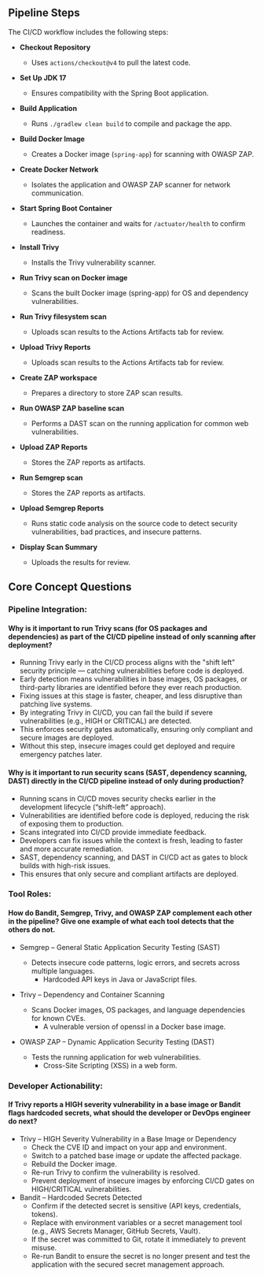 ## Pipeline Steps

The CI/CD workflow includes the following steps:

- **Checkout Repository**
    - Uses `actions/checkout@v4` to pull the latest code.

- **Set Up JDK 17**
    - Ensures compatibility with the Spring Boot application.

- **Build Application**
    - Runs `./gradlew clean build` to compile and package the app.

- **Build Docker Image**
    - Creates a Docker image (`spring-app`) for scanning with OWASP ZAP.

- **Create Docker Network**
    - Isolates the application and OWASP ZAP scanner for network communication.

- **Start Spring Boot Container**
    - Launches the container and waits for `/actuator/health` to confirm readiness.

- **Install Trivy**
    - Installs the Trivy vulnerability scanner.

- **Run Trivy scan on Docker image**
    - Scans the built Docker image (spring-app) for OS and dependency vulnerabilities.

- **Run Trivy filesystem scan**
    - Uploads scan results to the Actions Artifacts tab for review.

- **Upload Trivy Reports**
    - Uploads scan results to the Actions Artifacts tab for review.

- **Create ZAP workspace**
    - Prepares a directory to store ZAP scan results.

- **Run OWASP ZAP baseline scan**
    - Performs a DAST scan on the running application for common web vulnerabilities.

- **Upload ZAP Reports**
    - Stores the ZAP reports as artifacts.

- **Run Semgrep scan**
    - Stores the ZAP reports as artifacts.

- **Upload Semgrep Reports**
    - Runs static code analysis on the source code to detect security vulnerabilities, bad practices, and insecure patterns.
  
- **Display Scan Summary**
    - Uploads the results for review.

    
## Core Concept Questions

### Pipeline Integration:

#### Why is it important to run Trivy scans (for OS packages and dependencies) as part of the CI/CD pipeline instead of only scanning after deployment?
- Running Trivy early in the CI/CD process aligns with the "shift left" security principle — catching vulnerabilities before code is deployed.
- Early detection means vulnerabilities in base images, OS packages, or third-party libraries are identified before they ever reach production.
- Fixing issues at this stage is faster, cheaper, and less disruptive than patching live systems.
- By integrating Trivy in CI/CD, you can fail the build if severe vulnerabilities (e.g., HIGH or CRITICAL) are detected.
- This enforces security gates automatically, ensuring only compliant and secure images are deployed.
- Without this step, insecure images could get deployed and require emergency patches later.

#### Why is it important to run security scans (SAST, dependency scanning, DAST) directly in the CI/CD pipeline instead of only during production?
- Running scans in CI/CD moves security checks earlier in the development lifecycle (“shift-left” approach).
- Vulnerabilities are identified before code is deployed, reducing the risk of exposing them to production.
- Scans integrated into CI/CD provide immediate feedback.
- Developers can fix issues while the context is fresh, leading to faster and more accurate remediation.
- SAST, dependency scanning, and DAST in CI/CD act as gates to block builds with high-risk issues.
- This ensures that only secure and compliant artifacts are deployed.

### Tool Roles:

#### How do Bandit, Semgrep, Trivy, and OWASP ZAP complement each other in the pipeline? Give one example of what each tool detects that the others do not.
- Semgrep – General Static Application Security Testing (SAST)
  - Detects insecure code patterns, logic errors, and secrets across multiple languages.
    - Hardcoded API keys in Java or JavaScript files.

- Trivy – Dependency and Container Scanning
  - Scans Docker images, OS packages, and language dependencies for known CVEs.
    - A vulnerable version of openssl in a Docker base image.

- OWASP ZAP – Dynamic Application Security Testing (DAST)
  - Tests the running application for web vulnerabilities.
    - Cross-Site Scripting (XSS) in a web form.

### Developer Actionability:

#### If Trivy reports a HIGH severity vulnerability in a base image or Bandit flags hardcoded secrets, what should the developer or DevOps engineer do next?
- Trivy – HIGH Severity Vulnerability in a Base Image or Dependency
  - Check the CVE ID and impact on your app and environment.
  - Switch to a patched base image or update the affected package.
  - Rebuild the Docker image.
  - Re-run Trivy to confirm the vulnerability is resolved.
  - Prevent deployment of insecure images by enforcing CI/CD gates on HIGH/CRITICAL vulnerabilities.
- Bandit – Hardcoded Secrets Detected
  - Confirm if the detected secret is sensitive (API keys, credentials, tokens).
  - Replace with environment variables or a secret management tool (e.g., AWS Secrets Manager, GitHub Secrets, Vault).
  - If the secret was committed to Git, rotate it immediately to prevent misuse.
  - Re-run Bandit to ensure the secret is no longer present and test the application with the secured secret management approach.

